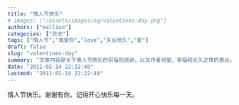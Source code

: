 ```yaml
---
title: "情人节快乐"
# images: ["/assets/images/og/valentines-day.png"]
authors: ["eallion"]
categories: ["日志"]
tags: ["情人节","我爱你","love","天长地久","爱"]
draft: false
slug: "valentines-day"
summary: "文章内容是关于情人节快乐的祝福和感谢，以及作者对爱、幸福和长久之情的表达。"
date: "2011-02-14 22:22:40"
lastmod: "2011-02-14 22:22:40"
---
```


情人节快乐。谢谢有你。记得开心快乐每一天。
